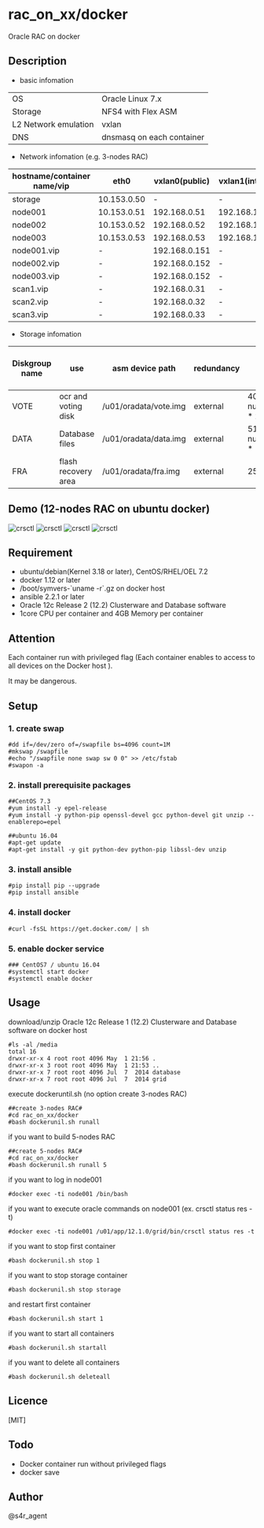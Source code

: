 rac_on_xx/docker
====

 Oracle RAC on docker

## Description
- basic infomation

|||
|-----|-----|
|OS|Oracle Linux 7.x|
|Storage|NFS4 with Flex ASM|
|L2 Network emulation|vxlan|
|DNS|dnsmasq on each container|

- Network infomation (e.g. 3-nodes RAC)

|hostname/container name/vip|eth0|vxlan0(public)|vxlan1(internal)|vxlan2(asm)|
|--------|--------|-------|-------|-------|
|storage|10.153.0.50|-|-|-|
|node001|10.153.0.51|192.168.0.51|192.168.100.51|192.168.200.51|
|node002|10.153.0.52|192.168.0.52|192.168.100.52|192.168.200.52|
|node003|10.153.0.53|192.168.0.53|192.168.100.53|192.168.200.53|
|node001.vip|-|192.168.0.151|-|-|
|node002.vip|-|192.168.0.152|-|-|
|node003.vip|-|192.168.0.152|-|-|
|scan1.vip|-|192.168.0.31|-|-|
|scan2.vip|-|192.168.0.32|-|-|
|scan3.vip|-|192.168.0.33|-|-|


- Storage infomation 

|Diskgroup name|use|asm device path|redundancy|size(MB)|size(MB)(e.g. 3-nodes RAC)|
|--------|--------|-------|-------|-------|-------|
|VOTE|ocr and voting disk|/u01/oradata/vote.img|external| 40960 + ( num_of_nodes * 2048 )|47104|
|DATA|Database files|/u01/oradata/data.img|external| 5120 + ( num_of_nodes * 1024 ) |8192|
|FRA|flash recovery area|/u01/oradata/fra.img|external|25600|25600|

## Demo (12-nodes RAC on ubuntu docker)
![crsctl](https://github.com/s4ragent/misc/blob/master/rac_on_xx/docker/docker01.png)
![crsctl](https://github.com/s4ragent/misc/blob/master/rac_on_xx/docker/docker02.png)
![crsctl](https://github.com/s4ragent/misc/blob/master/rac_on_xx/docker/docker03.png)
![crsctl](https://github.com/s4ragent/misc/blob/master/rac_on_xx/docker/docker04.png)

## Requirement
- ubuntu/debian(Kernel 3.18 or later), CentOS/RHEL/OEL 7.2
- docker 1.12 or later
- /boot/symvers-\`uname -r\`.gz on docker host
- ansible 2.2.1 or later
- Oracle 12c Release 2 (12.2) Clusterware and Database software 
- 1core CPU per container and  4GB Memory per container



## Attention
Each container run with privileged flag (Each container enables to access to all devices on the Docker host ). 

It may be dangerous.


## Setup
### 1. create swap
    #dd if=/dev/zero of=/swapfile bs=4096 count=1M
    #mkswap /swapfile
    #echo "/swapfile none swap sw 0 0" >> /etc/fstab
    #swapon -a
### 2. install prerequisite packages
    ##CentOS 7.3
    #yum install -y epel-release
    #yum install -y python-pip openssl-devel gcc python-devel git unzip --enablerepo=epel
    
    ##ubuntu 16.04 
    #apt-get update
    #apt-get install -y git python-dev python-pip libssl-dev unzip
### 3. install ansible
    #pip install pip --upgrade
    #pip install ansible    
### 4. install docker
    #curl -fsSL https://get.docker.com/ | sh
### 5. enable docker service
    ### CentOS7 / ubuntu 16.04
    #systemctl start docker 
    #systemctl enable docker
## Usage
download/unzip Oracle 12c Release 1 (12.2) Clusterware and Database software on docker host

     
    #ls -al /media
    total 16
    drwxr-xr-x 4 root root 4096 May  1 21:56 .
    drwxr-xr-x 3 root root 4096 May  1 21:53 ..
    drwxr-xr-x 7 root root 4096 Jul  7  2014 database
    drwxr-xr-x 7 root root 4096 Jul  7  2014 grid
    
    
execute dockeruntil.sh   (no option create 3-nodes RAC)

    ##create 3-nodes RAC#
    #cd rac_on_xx/docker
    #bash dockerunil.sh runall

if you want to build 5-nodes RAC

    ##create 5-nodes RAC#
    #cd rac_on_xx/docker
    #bash dockerunil.sh runall 5

if you want to log in node001

    #docker exec -ti node001 /bin/bash

if you want to execute oracle commands on node001 (ex. crsctl status res -t)

    #docker exec -ti node001 /u01/app/12.1.0/grid/bin/crsctl status res -t

if you want to stop first container

    #bash dockerunil.sh stop 1

if you want to stop storage container

    #bash dockerunil.sh stop storage

and restart first container

    #bash dockerunil.sh start 1
    
if you want to start all containers

    #bash dockerunil.sh startall

if you want to delete all containers

    #bash dockerunil.sh deleteall

## Licence
[MIT]

## Todo
- Docker container run without privileged flags
- docker save

## Author
@s4r_agent
